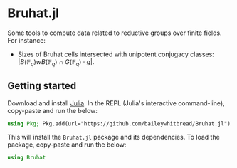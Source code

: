 # Bruhat.jl

Some tools to compute data related to reductive groups over finite fields. For instance:

- Sizes of Bruhat cells intersected with unipotent conjugacy classes: $|B(\mathbb{F}_q) w B(\mathbb{F}_q) \cap G(\mathbb{F}_q)\cdot g|$.


## Getting started

Download and install [Julia](https://julialang.org/downloads/). In the REPL (Julia's interactive command-line), copy-paste and run the below:

```julia
using Pkg; Pkg.add(url="https://github.com/baileywhitbread/Bruhat.jl")
```

This will install the `Bruhat.jl` package and its dependencies. To load the package, copy-paste and run the below:

```julia
using Bruhat
```